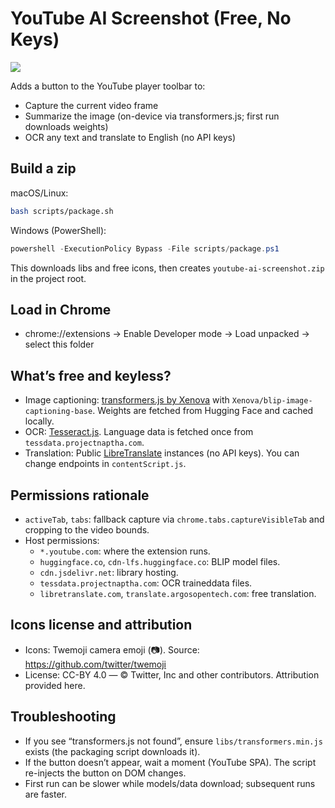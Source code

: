 # YouTube AI Screenshot (Free, No Keys)

<a href="https://github.com/subspace9/youtubeshot/releases/latest"><img src="https://img.shields.io/github/v/release/subspace9/youtubeshot"></a>

Adds a button to the YouTube player toolbar to:
- Capture the current video frame
- Summarize the image (on-device via transformers.js; first run downloads weights)
- OCR any text and translate to English (no API keys)

## Build a zip

macOS/Linux:
```bash
bash scripts/package.sh
```

Windows (PowerShell):
```powershell
powershell -ExecutionPolicy Bypass -File scripts/package.ps1
```

This downloads libs and free icons, then creates `youtube-ai-screenshot.zip` in the project root.

## Load in Chrome

- chrome://extensions → Enable Developer mode → Load unpacked → select this folder

## What’s free and keyless?

- Image captioning: [transformers.js by Xenova](https://github.com/xenova/transformers.js) with `Xenova/blip-image-captioning-base`. Weights are fetched from Hugging Face and cached locally.
- OCR: [Tesseract.js](https://github.com/naptha/tesseract.js). Language data is fetched once from `tessdata.projectnaptha.com`.
- Translation: Public [LibreTranslate](https://libretranslate.com) instances (no API keys). You can change endpoints in `contentScript.js`.

## Permissions rationale

- `activeTab`, `tabs`: fallback capture via `chrome.tabs.captureVisibleTab` and cropping to the video bounds.
- Host permissions:
  - `*.youtube.com`: where the extension runs.
  - `huggingface.co`, `cdn-lfs.huggingface.co`: BLIP model files.
  - `cdn.jsdelivr.net`: library hosting.
  - `tessdata.projectnaptha.com`: OCR traineddata files.
  - `libretranslate.com`, `translate.argosopentech.com`: free translation.

## Icons license and attribution

- Icons: Twemoji camera emoji (📷). Source: https://github.com/twitter/twemoji
- License: CC-BY 4.0 — © Twitter, Inc and other contributors. Attribution provided here.

## Troubleshooting

- If you see “transformers.js not found”, ensure `libs/transformers.min.js` exists (the packaging script downloads it).
- If the button doesn’t appear, wait a moment (YouTube SPA). The script re-injects the button on DOM changes.
- First run can be slower while models/data download; subsequent runs are faster.
